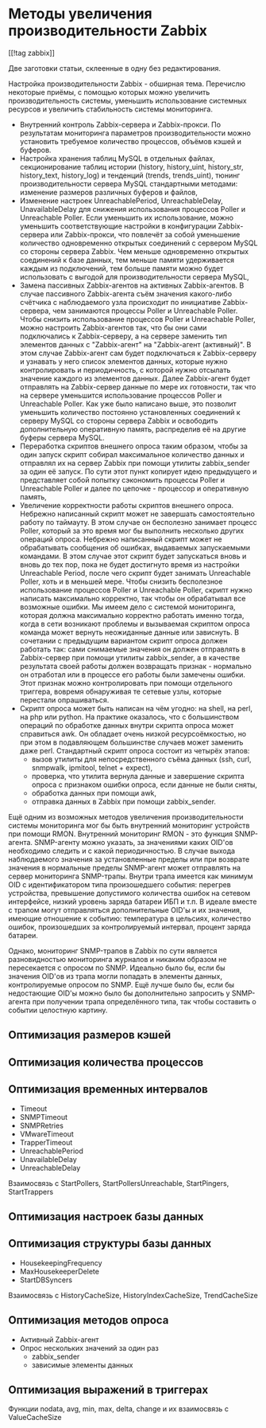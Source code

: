 Методы увеличения производительности Zabbix
===========================================

[[!tag zabbix]]

Две заготовки статьи, склеенные в одну без редактирования.

Настройка производительности Zabbix - обширная тема. Перечислю некоторые приёмы, с помощью которых можно увеличить производительность системы, уменьшить использование системных ресурсов и увеличить стабильность системы мониторинга.

* Внутренний контроль Zabbix-сервера и Zabbix-прокси. По результатам мониторинга параметров производительности можно установить требуемое количество процессов, объёмов кэшей и буферов.
* Настройка хранения таблиц MySQL в отдельных файлах, секционирование таблиц истории (history, history_uint, history_str, history_text, history_log) и тенденций (trends, trends_uint), тюнинг производительности сервера MySQL стандартными методами: изменение размеров различных буферов и файлов,
* Изменение настроек UnreachablePeriod, UnreachableDelay, UnavailableDelay для снижения использования процессов Poller и Unreachable Poller. Если уменьшить их использование, можно уменьшить соответствующие настройки в конфигурации Zabbix-сервера или Zabbix-прокси, что повлечёт за собой уменьшение количество одновременно открытых соединений с сервером MySQL со стороны сервера Zabbix. Чем меньше одновременно открытых соединений к базе данных, тем меньше памяти удерживается каждым из подключений, тем больше памяти можно будет использовать с выгодой для производительности сервера MySQL,
* Замена пассивных Zabbix-агентов на активных Zabbix-агентов. В случае пассивного Zabbix-агента съём значения какого-либо счётчика с наблюдаемого узла происходит по инициативе Zabbix-сервера, чем занимаются процессы Poller и Unreachable Poller. Чтобы снизить использование процессов Poller и Unreachable Poller, можно настроить Zabbix-агентов так, что бы они сами подключались к Zabbix-серверу, а на сервере заменить тип элементов данных c "Zabbix-агент" на "Zabbix-агент (активный)". В этом случае Zabbix-агент сам будет подключаться к Zabbix-серверу и узнавать у него список элементов данных, которые нужно контролировать и периодичность, с которой нужно отсылать значение каждого из элементов данных. Далее Zabbix-агент будет отправлять на Zabbix-сервер данные по мере их готовности, так что на сервере уменьшится использование процессов Poller и Unreachable Poller. Как уже было написано выше, это позволит уменьшить количество постоянно установленных соединений к серверу MySQL со стороны сервера Zabbix и освободить дополнительную оперативную память, распределив её на другие буферы сервера MySQL.
* Переработка скриптов внешнего опроса таким образом, чтобы за один запуск скрипт собирал максимальное количество данных и отправлял их на сервер Zabbix при помощи утилиты zabbix_sender за один её запуск. По сути этот пункт копирует идею предыдущего и представляет собой попытку сэкономить процессы Poller и Unreachable Poller и далее по цепочке - процессор и оперативную память,
* Увеличение корректности работы скриптов внешнего опроса. Небрежно написанный скрипт может не завершать самостоятельно работу по таймауту. В этом случае он бесполезно занимает процесс Poller, который за это время мог бы выполнить несколько других операций опроса. Небрежно написанный скрипт может не обрабатывать сообщения об ошибках, выдаваемых запускаемыми командами. В этом случае этот скрипт будет запускаться вновь и вновь до тех пор, пока не будет достигнуто время из настройки Unreachable Period, после чего скрипт будет занимать Unreachable Poller, хоть и в меньшей мере. Чтобы снизить бесполезное использование процессов Poller и Unreachable Poller, скрипт нужно написать максимально корректно, так чтобы он обрабатывал все возможные ошибки. Мы имеем дело с системой мониторинга, которая должна максимально корректно работать именно тогда, когда в сети возникают проблемы и вызываемая скриптом опроса команда может вернуть неожиданные данные или зависнуть. В сочетании с предыдущим вариантом скрипт опроса должен работать так: сами снимаемые значения он должен отправлять в Zabbix-сервер при помощи утилиты zabbix_sender, а в качестве результата своей работы должен возвращать признак - нормально он отработал или в процессе его работы были замечены ошибки. Этот признак можно контролировать при помощи отдельного триггера, вовремя обнаруживая те сетевые узлы, которые перестали опрашиваться.
* Скрипт опроса может быть написан на чём угодно: на shell, на perl, на php или python. На практике оказалось, что с большинством операций по обработке данных внутри скрипта опроса может справиться awk. Он обладает очень низкой ресурсоёмкостью, но при этом в подавляющем большинстве случаев может заменить даже perl. Стандартный скрипт опроса состоит из четырёх этапов:
    * вызов утилиты для непосредственного съёма данных (ssh, curl, snmpwalk, ipmitool, telnet + expect),
    * проверка, что утилита вернула данные и завершение скрипта опроса с признаком ошибки опроса, если данные не были сняты,
    * обработка данных при помощи awk,
    * отправка данных в Zabbix при помощи zabbix_sender.

Ещё одним из возможных методов увеличения производительности системы мониторинга мог бы быть внутренний мониторинг устройств при помощи RMON. Внутренний мониторинг RMON - это функция SNMP-агента. SNMP-агенту можно указать, за значениями каких OID'ов необходимо следить и с какой периодичностью. В случае выхода наблюдаемого значения за установленные пределы или при возврате значения в нормальные пределы SNMP-агент может отправлять на сервер мониторинга SNMP-трапы. Внутри трапа имеется как минимум OID с идентификатором типа произошедшего события: перегрев устройства, превышение допустимого количества ошибок на сетевом интерфейсе, низкий уровень заряда батареи ИБП и т.п. В идеале вместе с трапом могут отправляться дополнительные OID'ы и их значения, имеющие отношение к событию: температура в цельсиях, количество ошибок, произошедших за контролируемый интервал, процент заряда батареи.

Однако, мониторинг SNMP-трапов в Zabbix по сути является разновидностью мониторинга журналов и никаким образом не пересекается с опросом по SNMP. Идеально было бы, если бы значения OID'ов из трапа могли попадать в элементы данных, контролируемые опросом по SNMP. Ещё лучше было бы, если бы недостающие OID'ы можно было бы дополнительно запросить у SNMP-агента при получении трапа определённого типа, так чтобы составить о событии целостную картину.

Оптимизация размеров кэшей
--------------------------

Оптимизация количества процессов
--------------------------------

Оптимизация временных интервалов
--------------------------------

* Timeout
* SNMPTimeout
* SNMPRetries
* VMwareTimeout
* TrapperTimeout
* UnreachablePeriod
* UnavailableDelay
* UnreachableDelay

Взаимосвязь с StartPollers, StartPollersUnreachable, StartPingers, StartTrappers

Оптимизация настроек базы данных
--------------------------------

Оптимизация структуры базы данных
---------------------------------

* HousekeepingFrequency
* MaxHousekeeperDelete
* StartDBSyncers

Взаимосвязь с HistoryCacheSize, HistoryIndexCacheSize, TrendCacheSize

Оптимизация методов опроса
--------------------------

* Активный Zabbix-агент
* Опрос нескольких значений за один раз
    * zabbix_sender
    * зависимые элементы данных

Оптимизация выражений в триггерах
---------------------------------

Функции nodata, avg, min, max, delta, change и их взаимосвязь с ValueCacheSize
